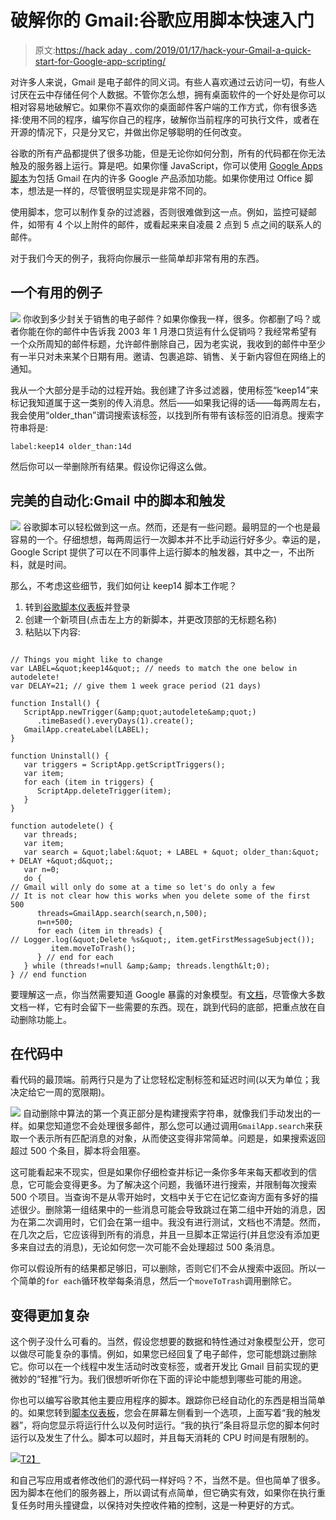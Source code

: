 # 破解你的 Gmail:谷歌应用脚本快速入门

> 原文:[https://hack aday . com/2019/01/17/hack-your-Gmail-a-quick-start-for-Google-app-scripting/](https://hackaday.com/2019/01/17/hack-your-gmail-a-quick-start-for-google-app-scripting/)

对许多人来说，Gmail 是电子邮件的同义词。有些人喜欢通过云访问一切，有些人讨厌在云中存储任何个人数据。不管你怎么想，拥有桌面软件的一个好处是你可以相对容易地破解它。如果你不喜欢你的桌面邮件客户端的工作方式，你有很多选择:使用不同的程序，编写你自己的程序，破解你当前程序的可执行文件，或者在开源的情况下，只是分叉它，并做出你足够聪明的任何改变。

谷歌的所有产品都提供了很多功能，但是无论你如何分割，所有的代码都在你无法触及的服务器上运行。算是吧。如果你懂 JavaScript，你可以使用 [Google Apps 脚本](https://www.google.com/script/start/)为包括 Gmail 在内的许多 Google 产品添加功能。如果你使用过 Office 脚本，想法是一样的，尽管很明显实现是非常不同的。

使用脚本，您可以制作复杂的过滤器，否则很难做到这一点。例如，监控可疑邮件，如带有 4 个以上附件的邮件，或看起来来自凌晨 2 点到 5 点之间的联系人的邮件。

对于我们今天的例子，我将向你展示一些简单却非常有用的东西。

## 一个有用的例子

[![](../Images/9397c752167240c05a0fc70a4ba63529.png)](https://hackaday.com/wp-content/uploads/2018/12/gmail-logo-100160576-large.jpg) 你收到多少封关于销售的电子邮件？如果你像我一样，很多。你都删了吗？或者你能在你的邮件中告诉我 2003 年 1 月港口货运有什么促销吗？我经常希望有一个众所周知的邮件标题，允许邮件删除自己，因为老实说，我收到的邮件中至少有一半只对未来某个日期有用。邀请、包裹追踪、销售、关于新内容但在网络上的通知。

我从一个大部分是手动的过程开始。我创建了许多过滤器，使用标签“keep14”来标记我知道属于这一类别的传入消息。然后——如果我记得的话——每两周左右，我会使用“older_than”谓词搜索该标签，以找到所有带有该标签的旧消息。搜索字符串将是:

```
label:keep14 older_than:14d
```

然后你可以一举删除所有结果。假设你记得这么做。

## 完美的自动化:Gmail 中的脚本和触发

[![](../Images/842c1d46710727c8c847659af04c9df6.png)](https://hackaday.com/wp-content/uploads/2018/12/button.png) 谷歌脚本可以轻松做到这一点。然而，还是有一些问题。最明显的一个也是最容易的一个。仔细想想，每两周运行一次脚本并不比手动运行好多少。幸运的是，Google Script 提供了可以在不同事件上运行脚本的触发器，其中之一，不出所料，就是时间。

那么，不考虑这些细节，我们如何让 keep14 脚本工作呢？

1.  转到[谷歌脚本仪表板](https://script.google.com/u/0/home/)并登录
2.  创建一个新项目(点击左上方的新脚本，并更改顶部的无标题名称)
3.  粘贴以下内容:

```

// Things you might like to change
var LABEL=&quot;keep14&quot;; // needs to match the one below in autodelete!
var DELAY=21; // give them 1 week grace period (21 days)

function Install() {
   ScriptApp.newTrigger(&amp;quot;autodelete&amp;quot;)
      .timeBased().everyDays(1).create();
   GmailApp.createLabel(LABEL);
}

function Uninstall() {
   var triggers = ScriptApp.getScriptTriggers();
   var item;
   for each (item in triggers) {
      ScriptApp.deleteTrigger(item);
   }
}

function autodelete() {
   var threads;
   var item;
   var search = &quot;label:&quot; + LABEL + &quot; older_than:&quot; + DELAY +&quot;d&quot;;
   var n=0;
   do {
// Gmail will only do some at a time so let's do only a few
// It is not clear how this works when you delete some of the first 500
      threads=GmailApp.search(search,n,500);
      n=n+500;
      for each (item in threads) {
// Logger.log(&quot;Delete %s&quot;, item.getFirstMessageSubject());
         item.moveToTrash();
      } // end for each
   } while (threads!=null &amp;&amp; threads.length&lt;0);
} // end function

```

要理解这一点，你当然需要知道 Google 暴露的对象模型。有[文档](https://developers.google.com/apps-script/)，尽管像大多数文档一样，它有时会留下一些需要的东西。现在，跳到代码的底部，把重点放在自动删除功能上。

## 在代码中

看代码的最顶端。前两行只是为了让您轻松定制标签和延迟时间(以天为单位；我决定给它一周的宽限期)。

[![](../Images/bbf34ad626bbc309abfb4533767fd19e.png)](https://hackaday.com/wp-content/uploads/2018/12/mailbot.png) 自动删除中算法的第一个真正部分是构建搜索字符串，就像我们手动发出的一样。如果您知道您不会处理很多邮件，那么您可以通过调用`GmailApp.search`来获取一个表示所有匹配消息的对象，从而使这变得非常简单。问题是，如果搜索返回超过 500 个条目，脚本将会阻塞。

这可能看起来不现实，但是如果你仔细检查并标记一条你多年来每天都收到的信息，它可能会变得更多。为了解决这个问题，我循环进行搜索，并限制每次搜索 500 个项目。当查询不是从零开始时，文档中关于它在记忆查询方面有多好的描述很少。删除第一组结果中的一些消息可能会导致跳过在第二组中开始的消息，因为在第二次调用时，它们会在第一组中。我没有进行测试，文档也不清楚。然而，在几次之后，它应该得到所有的消息，并且一旦脚本正常运行(并且您没有添加更多来自过去的消息)，无论如何您一次可能不会处理超过 500 条消息。

你可以假设所有的结果都足够旧，可以删除，否则它们不会从搜索中返回。所以一个简单的`for each`循环枚举每条消息，然后一个`moveToTrash`调用删除它。

## 变得更加复杂

这个例子没什么可看的。当然，假设您想要的数据和特性通过对象模型公开，您可以做尽可能复杂的事情。例如，如果您已经回复了电子邮件，您可能想跳过删除它。你可以在一个线程中发生活动时改变标签，或者开发比 Gmail 目前实现的更微妙的“轻推”行为。我们很想听听你在下面的评论中能想到哪些可能的用途。

你也可以编写谷歌其他主要应用程序的脚本。跟踪你已经自动化的东西是相当简单的。如果您转到[脚本仪表板](https://script.google.com/u/1/home)，您会在屏幕左侧看到一个选项，上面写着“我的触发器”，将向您显示将运行什么以及何时运行。“我的执行”条目将显示您的脚本何时运行以及发生了什么。脚本可以超时，并且每天消耗的 CPU 时间是有限制的。

[![](../Images/1c24126e113056bc7e4a3cd627dffaa2.png)T2】](https://hackaday.com/wp-content/uploads/2018/12/dasj.png)

和自己写应用或者修改他们的源代码一样好吗？不，当然不是。但也简单了很多。因为脚本在他们的服务器上，所以调试有点简单，但它确实有效，如果你在执行重复任务时用头撞键盘，以保持对失控收件箱的控制，这是一种更好的方式。